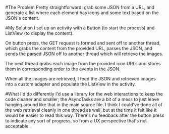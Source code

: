 #The Problem
Pretty straightforward: grab some JSON from a URL, and generate a list where each element has icons and some text based on the JSON's content. 

#My Solution
I set up an activity with a Button (to start the process) and ListView (to display the content). 

On button press, the GET request is formed and sent off to another thread, which grabs the content from the provided URL, parses the JSON, and sends the parsed JSON off to another thread which will retrieve the images. 

The next thread grabs each image from the provided icon URLs and stores them in corresponding order to the events in the JSON. 

When all the images are retrieved, I feed the JSON and retrieved images into a custom adapter and populate the ListView in the activity.

#What I'd do differently
I'd use a library for the web interactions to keep the code cleaner and smaller; the AsyncTasks are a bit of a mess to just leave hanging around like that in the main source file. I think I could've done all of the web retrieval cleanly in one thread as well, but at the time it felt like it would be easier to read this way. There's no feedback after the button press to indicate any sort of progress, so from a UX perspective that's not acceptable. 
